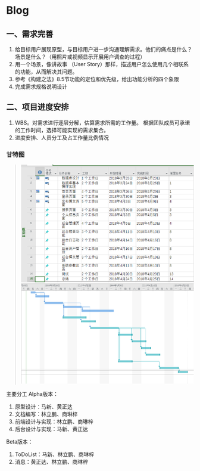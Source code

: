 # Blog
## 一、需求完善
1. 给目标用户展现原型，与目标用户进一步沟通理解需求。他们的痛点是什么？场景是什么？（用照片或视频显示开展用户调查的过程）
2. 用一个场景，像讲故事 （User Story）那样，描述用户怎么使用几个相联系的功能，从而解决其问题。
3. 参考《构建之法》8.5节功能的定位和优先级，给出功能分析的四个象限
4. 完成需求规格说明设计

## 二、项目进度安排
1. WBS。对需求进行逐层分解，估算需求所需的工作量。 根据团队成员可承诺的工作时间，选择可能实现的需求集合。
2. 进度安排、人员分工及占工作量比例情况

### 甘特图

> ![甘特图](https://github.com/Blog0101/Blog/blob/master/Documents/pictures/gante1.png)
> ![甘特图](https://github.com/Blog0101/Blog/blob/master/Documents/pictures/gante2.png)


主要分工
Alpha版本：
1. 原型设计：马新、黄正达
2. 文档编写：林立鹏、商琳梓
3. 前端设计与实现：林立鹏、商琳梓
4. 后台设计与实现：马新、黄正达

Beta版本：
1. ToDoList：马新、林立鹏、商琳梓
2. 消息：黄正达、林立鹏、商琳梓
